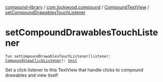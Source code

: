 [compound-library](../../index.md) / [com.lockwood.compound](../index.md) / [CompoundTextView](index.md) / [setCompoundDrawablesTouchListener](./set-compound-drawables-touch-listener.md)

# setCompoundDrawablesTouchListener

`fun setCompoundDrawablesTouchListener(listener: `[`CompoundViewClickListener`](../-compound-view-click-listener/index.md)`): `[`Unit`](https://kotlinlang.org/api/latest/jvm/stdlib/kotlin/-unit/index.html)

Set a click listener to this TextView that handle clicks
to compound drawables and view itself

